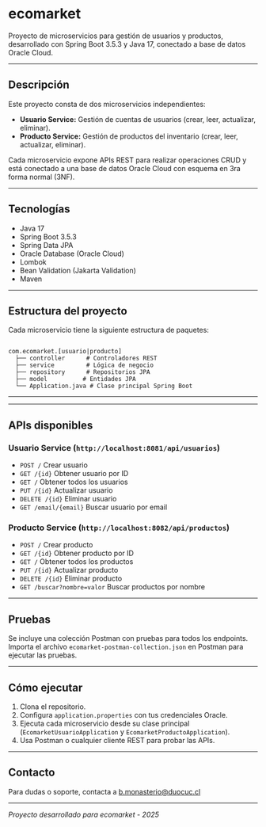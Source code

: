 # ecomarket

Proyecto de microservicios para gestión de usuarios y productos, desarrollado con Spring Boot 3.5.3 y Java 17, conectado a base de datos Oracle Cloud.

---

## Descripción

Este proyecto consta de dos microservicios independientes:

- **Usuario Service:** Gestión de cuentas de usuarios (crear, leer, actualizar, eliminar).
- **Producto Service:** Gestión de productos del inventario (crear, leer, actualizar, eliminar).

Cada microservicio expone APIs REST para realizar operaciones CRUD y está conectado a una base de datos Oracle Cloud con esquema en 3ra forma normal (3NF).

---

## Tecnologías

- Java 17
- Spring Boot 3.5.3
- Spring Data JPA
- Oracle Database (Oracle Cloud)
- Lombok
- Bean Validation (Jakarta Validation)
- Maven

---

## Estructura del proyecto

Cada microservicio tiene la siguiente estructura de paquetes:

```cambiazo 11

com.ecomarket.[usuario|producto]
  ├── controller      # Controladores REST
  ├── service         # Lógica de negocio
  ├── repository      # Repositorios JPA
  ├── model          # Entidades JPA
  └── Application.java # Clase principal Spring Boot
```

---


---

## APIs disponibles

### Usuario Service (`http://localhost:8081/api/usuarios`)

- `POST /` Crear usuario
- `GET /{id}` Obtener usuario por ID
- `GET /` Obtener todos los usuarios
- `PUT /{id}` Actualizar usuario
- `DELETE /{id}` Eliminar usuario
- `GET /email/{email}` Buscar usuario por email

### Producto Service (`http://localhost:8082/api/productos`)

- `POST /` Crear producto
- `GET /{id}` Obtener producto por ID
- `GET /` Obtener todos los productos
- `PUT /{id}` Actualizar producto
- `DELETE /{id}` Eliminar producto
- `GET /buscar?nombre=valor` Buscar productos por nombre

---

## Pruebas

Se incluye una colección Postman con pruebas para todos los endpoints. Importa el archivo `ecomarket-postman-collection.json` en Postman para ejecutar las pruebas.

---

## Cómo ejecutar

1. Clona el repositorio.
2. Configura `application.properties` con tus credenciales Oracle.
3. Ejecuta cada microservicio desde su clase principal (`EcomarketUsuarioApplication` y `EcomarketProductoApplication`).
4. Usa Postman o cualquier cliente REST para probar las APIs.

---

## Contacto

Para dudas o soporte, contacta a b.monasterio@duocuc.cl

---

*Proyecto desarrollado para ecomarket - 2025*
